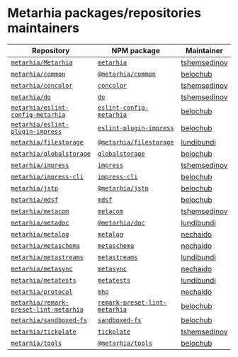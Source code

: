 # Metarhia packages/repositories maintainers

| Repository                                 | NPM package                       | Maintainer       |
| ------------------------------------------ | --------------------------------- | ---------------- |
| [`metarhia/Metarhia`][]                    | [`metarhia`][]                    | [tshemsedinov][] |
| [`metarhia/common`][]                      | [`@metarhia/common`][]            | [belochub][]     |
| [`metarhia/concolor`][]                    | [`concolor`][]                    | [tshemsedinov][] |
| [`metarhia/do`][]                          | [`do`][]                          | [tshemsedinov][] |
| [`metarhia/eslint-config-metarhia`][]      | [`eslint-config-metarhia`][]      | [belochub][]     |
| [`metarhia/eslint-plugin-impress`][]       | [`eslint-plugin-impress`][]       | [belochub][]     |
| [`metarhia/filestorage`][]                 | [`@metarhia/filestorage`][]       | [lundibundi][]   |
| [`metarhia/globalstorage`][]               | [`globalstorage`][]               | [belochub][]     |
| [`metarhia/impress`][]                     | [`impress`][]                     | [tshemsedinov][] |
| [`metarhia/impress-cli`][]                 | [`impress-cli`][]                 | [belochub][]     |
| [`metarhia/jstp`][]                        | [`@metarhia/jstp`][]              | [belochub][]     |
| [`metarhia/mdsf`][]                        | [`mdsf`][]                        | [belochub][]     |
| [`metarhia/metacom`][]                     | [`metacom`][]                     | [tshemsedinov][] |
| [`metarhia/metadoc`][]                     | [`@metarhia/doc`][]               | [lundibundi][]   |
| [`metarhia/metalog`][]                     | [`metalog`][]                     | [nechaido][]     |
| [`metarhia/metaschema`][]                  | [`metaschema`][]                  | [nechaido][]     |
| [`metarhia/metastreams`][]                 | [`metastreams`][]                 | [lundibundi][]   |
| [`metarhia/metasync`][]                    | [`metasync`][]                    | [nechaido][]     |
| [`metarhia/metatests`][]                   | [`metatests`][]                   | [lundibundi][]   |
| [`metarhia/protocol`][]                    | [`mhp`][]                         | [nechaido][]     |
| [`metarhia/remark-preset-lint-metarhia`][] | [`remark-preset-lint-metarhia`][] | [belochub][]     |
| [`metarhia/sandboxed-fs`][]                | [`sandboxed-fs`][]                | [belochub][]     |
| [`metarhia/tickplate`][]                   | [`tickplate`][]                   | [tshemsedinov][] |
| [`metarhia/tools`][]                       | [`@metarhia/tools`][]             | [belochub][]     |

[`metarhia/metarhia`]: https://github.com/metarhia/Metarhia
[`metarhia/common`]: https://github.com/metarhia/common
[`metarhia/concolor`]: https://github.com/metarhia/concolor
[`metarhia/do`]: https://github.com/metarhia/do
[`metarhia/eslint-config-metarhia`]: https://github.com/metarhia/eslint-config-metarhia
[`metarhia/eslint-plugin-impress`]: https://github.com/metarhia/eslint-plugin-impress
[`metarhia/filestorage`]: https://github.com/metarhia/filestorage
[`metarhia/globalstorage`]: https://github.com/metarhia/globalstorage
[`metarhia/impress`]: https://github.com/metarhia/impress
[`metarhia/impress-cli`]: https://github.com/metarhia/impress-cli
[`metarhia/jstp`]: https://github.com/metarhia/jstp
[`metarhia/mdsf`]: https://github.com/metarhia/mdsf
[`metarhia/metacom`]: https://github.com/metarhia/metacom
[`metarhia/metadoc`]: https://github.com/metarhia/metadoc
[`metarhia/metalog`]: https://github.com/metarhia/metalog
[`metarhia/metaschema`]: https://github.com/metarhia/metaschema
[`metarhia/metastreams`]: https://github.com/metarhia/metastreams
[`metarhia/metasync`]: https://github.com/metarhia/metasync
[`metarhia/metatests`]: https://github.com/metarhia/metatests
[`metarhia/protocol`]: https://github.com/metarhia/protocol
[`metarhia/remark-preset-lint-metarhia`]: https://github.com/metarhia/remark-preset-lint-metarhia
[`metarhia/sandboxed-fs`]: https://github.com/metarhia/sandboxed-fs
[`metarhia/tickplate`]: https://github.com/metarhia/tickplate
[`metarhia/tools`]: https://github.com/metarhia/tools
[//]: # 'links to npm packages:'
[`metarhia`]: https://npmjs.com/metarhia
[`@metarhia/common`]: https://npmjs.com/@metarhia/common
[`concolor`]: https://npmjs.com/concolor
[`do`]: https://npmjs.com/do
[`eslint-config-metarhia`]: https://npmjs.com/eslint-config-metarhia
[`eslint-plugin-impress`]: https://npmjs.com/eslint-plugin-impress
[`@metarhia/filestorage`]: https://npmjs.com/@metarhia/filestorage
[`globalstorage`]: https://npmjs.com/globalstorage
[`impress`]: https://npmjs.com/impress
[`impress-cli`]: https://npmjs.com/impress-cli
[`@metarhia/jstp`]: https://npmjs.com/@metarhia/jstp
[`mdsf`]: https://npmjs.com/mdsf
[`metacom`]: https://npmjs.com/metacom
[`@metarhia/doc`]: https://npmjs.com/@metarhia/doc
[`metalog`]: https://npmjs.com/metalog
[`metaschema`]: https://npmjs.com/metaschema
[`metastreams`]: https://npmjs.com/metastreams
[`metasync`]: https://npmjs.com/metasync
[`metatests`]: https://npmjs.com/metatests
[`mhp`]: https://npmjs.com/mhp
[`remark-preset-lint-metarhia`]: https://npmjs.com/remark-preset-lint-metarhia
[`sandboxed-fs`]: https://npmjs.com/sandboxed-fs
[`tickplate`]: https://npmjs.com/tickplate
[`@metarhia/tools`]: https://www.npmjs.com/@metarhia/tools
[//]: # "links to maintainers' GitHub profiles:"
[belochub]: https://github.com/belochub
[lundibundi]: https://github.com/lundibundi
[nechaido]: https://github.com/nechaido
[tshemsedinov]: https://github.com/tshemsedinov
